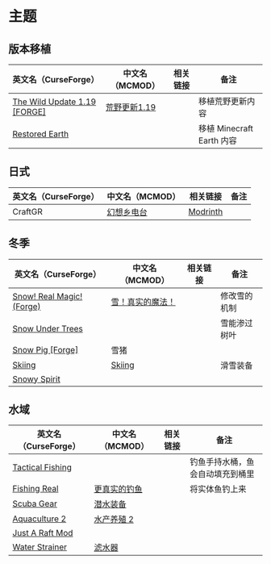 # 主题

## 版本移植

| 英文名（CurseForge）                                                                         | 中文名（MCMOD）                                      | 相关链接 | 备注                      |
| -------------------------------------------------------------------------------------------- | ---------------------------------------------------- | -------- | ------------------------- |
| [The Wild Update 1.19 [FORGE]](https://www.curseforge.com/minecraft/mc-mods/the-wild-update) | [荒野更新1.19](https://www.mcmod.cn/class/5351.html) |          | 移植荒野更新内容          |
| [Restored Earth](https://www.curseforge.com/minecraft/mc-mods/restored-earth)                |                                                      |          | 移植 Minecraft Earth 内容 |

## 日式

| 英文名（CurseForge） | 中文名（MCMOD）                                    | 相关链接                                     | 备注 |
| -------------------- | -------------------------------------------------- | -------------------------------------------- | ---- |
| CraftGR              | [幻想乡电台](https://www.mcmod.cn/class/5455.html) | [Modrinth](https://modrinth.com/mod/craftgr) |      |

## 冬季

| 英文名（CurseForge）                                                                      | 中文名（MCMOD）                                          | 相关链接 | 备注         |
| ----------------------------------------------------------------------------------------- | -------------------------------------------------------- | -------- | ------------ |
| [Snow! Real Magic! (Forge)](https://www.curseforge.com/minecraft/mc-mods/snow-real-magic) | [雪！真实的魔法！](https://www.mcmod.cn/class/2106.html) |          | 修改雪的机制 |
| [Snow Under Trees](https://www.curseforge.com/minecraft/mc-mods/snow-under-trees)         |                                                          |          | 雪能渗过树叶 |
| [Snow Pig [Forge]](https://www.curseforge.com/minecraft/mc-mods/snow-pig)                 | 雪猪                                                     |          |              |
| [Skiing](https://www.curseforge.com/minecraft/mc-mods/skiing)                             | [Skiing](https://www.mcmod.cn/class/4910.html)           |          | 滑雪装备     |
| [Snowy Spirit](https://www.curseforge.com/minecraft/mc-mods/snowy-spirit)                 |                                                          |          |              |

## 水域

| 英文名（CurseForge）                                                              | 中文名（MCMOD）                                      | 相关链接 | 备注                             |
| --------------------------------------------------------------------------------- | ---------------------------------------------------- | -------- | -------------------------------- |
| [Tactical Fishing](https://www.curseforge.com/minecraft/mc-mods/tactical-fishing) |                                                      |          | 钓鱼手持水桶，鱼会自动填充到桶里 |
| [Fishing Real](https://www.curseforge.com/minecraft/mc-mods/fishing-real)         | [更真实的钓鱼](https://www.mcmod.cn/class/2883.html) |          | 将实体鱼钓上来                   |
| [Scuba Gear](https://www.curseforge.com/minecraft/mc-mods/scuba-gear)             | [潜水装备](https://www.mcmod.cn/class/3404.html)     |          |                                  |
| [Aquaculture 2](https://www.curseforge.com/minecraft/mc-mods/aquaculture)         | [水产养殖 2](https://www.mcmod.cn/class/281.html)    |          |                                  |
| [Just A Raft Mod](https://www.curseforge.com/minecraft/mc-mods/just-a-raft-mod)   |                                                      |          |                                  |
| [Water Strainer](https://www.curseforge.com/minecraft/mc-mods/water-strainer)     | [滤水器](https://www.mcmod.cn/class/1512.html)       |          |                                  |
